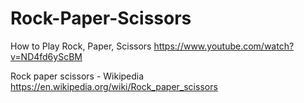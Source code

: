 # Rock-Paper-Scissors

How to Play Rock, Paper, Scissors https://www.youtube.com/watch?v=ND4fd6yScBM

Rock paper scissors - Wikipedia https://en.wikipedia.org/wiki/Rock_paper_scissors
